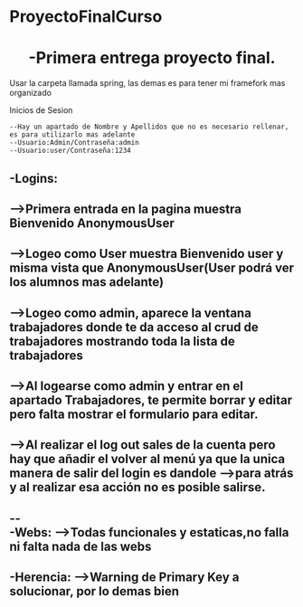 # ProyectoFinalCurso
<h1 align="center">-Primera entrega proyecto final.</h1>
Usar la carpeta llamada spring, las demas es para tener mi framefork mas organizado


Inicios de Sesion
```
--Hay un apartado de Nombre y Apellidos que no es necesario rellenar, es para utilizarlo mas adelante
--Usuario:Admin/Contraseña:admin
--Usuario:user/Contraseña:1234
```

-Logins: 
 --
 -->Primera entrada en la pagina muestra Bienvenido AnonymousUser
 --
  -->Logeo como User muestra Bienvenido user y misma vista que AnonymousUser(User podrá ver los alumnos mas adelante)
  --
  -->Logeo como admin, aparece la ventana trabajadores donde te da acceso al crud de trabajadores mostrando toda la lista de trabajadores
  --
  -->Al logearse como admin y entrar en el apartado Trabajadores, te permite borrar y editar pero falta mostrar el formulario para editar.
  --
  -->Al realizar el log out sales de la cuenta pero hay que añadir el volver al menú ya que la unica manera de salir del login es dandole
  -->para atrás y al realizar esa acción no es posible salirse.
  --
--  
 -Webs:
    -->Todas funcionales y estaticas,no falla ni falta nada de las webs
--
 -Herencia:
    -->Warning de Primary Key a solucionar, por lo demas bien
--
